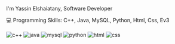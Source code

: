 I'm Yassin Elshaiatany, Software Developer

💻 Programming Skills: C++, Java, MySQL, Python, Html, Css, Ev3
<br>
<br>
![c++](https://cdn-icons-png.flaticon.com/64/6132/6132222.png)
![java](https://user-images.githubusercontent.com/84511001/129668970-18927316-8d29-4187-95d3-0d7068d5b45f.png)
![mysql](https://user-images.githubusercontent.com/84511001/129669632-55d9ebab-15b6-48a5-86f3-0c79345ea3a6.png)
![python](https://cdn-icons-png.flaticon.com/64/5968/5968350.png)
![html](https://user-images.githubusercontent.com/84511001/129670380-2545d2bb-00bb-4ba2-84bd-21b092d3e034.png)
![css](https://user-images.githubusercontent.com/84511001/129670494-7206ec56-f463-4cc2-97c9-8c2fcd9ca222.png)
<br>
